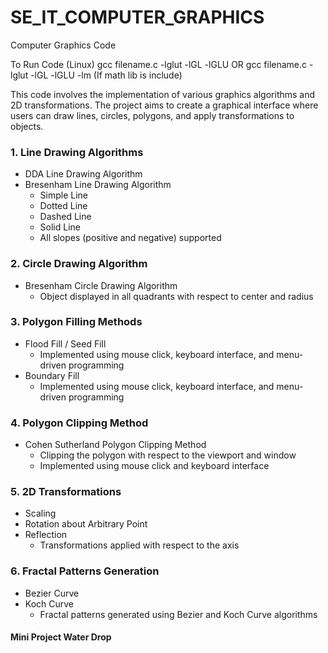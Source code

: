 # SE_IT_COMPUTER_GRAPHICS
Computer Graphics Code

To Run Code (Linux)
gcc filename.c -lglut -lGL -lGLU
OR 
gcc filename.c -lglut -lGL -lGLU -lm (If math lib is include)

This code involves the implementation of various graphics algorithms and 2D transformations. The project aims to create a graphical interface where users can draw lines, circles, polygons, and apply transformations to objects.

### 1. Line Drawing Algorithms
- DDA Line Drawing Algorithm
- Bresenham Line Drawing Algorithm
  - Simple Line
  - Dotted Line
  - Dashed Line
  - Solid Line
  - All slopes (positive and negative) supported

### 2. Circle Drawing Algorithm
- Bresenham Circle Drawing Algorithm
  - Object displayed in all quadrants with respect to center and radius

### 3. Polygon Filling Methods
- Flood Fill / Seed Fill
  - Implemented using mouse click, keyboard interface, and menu-driven programming
- Boundary Fill
  - Implemented using mouse click, keyboard interface, and menu-driven programming

### 4. Polygon Clipping Method
- Cohen Sutherland Polygon Clipping Method
  - Clipping the polygon with respect to the viewport and window
  - Implemented using mouse click and keyboard interface

### 5. 2D Transformations
- Scaling
- Rotation about Arbitrary Point
- Reflection
  - Transformations applied with respect to the axis

### 6. Fractal Patterns Generation
- Bezier Curve
- Koch Curve
  - Fractal patterns generated using Bezier and Koch Curve algorithms

#### Mini Project Water Drop
